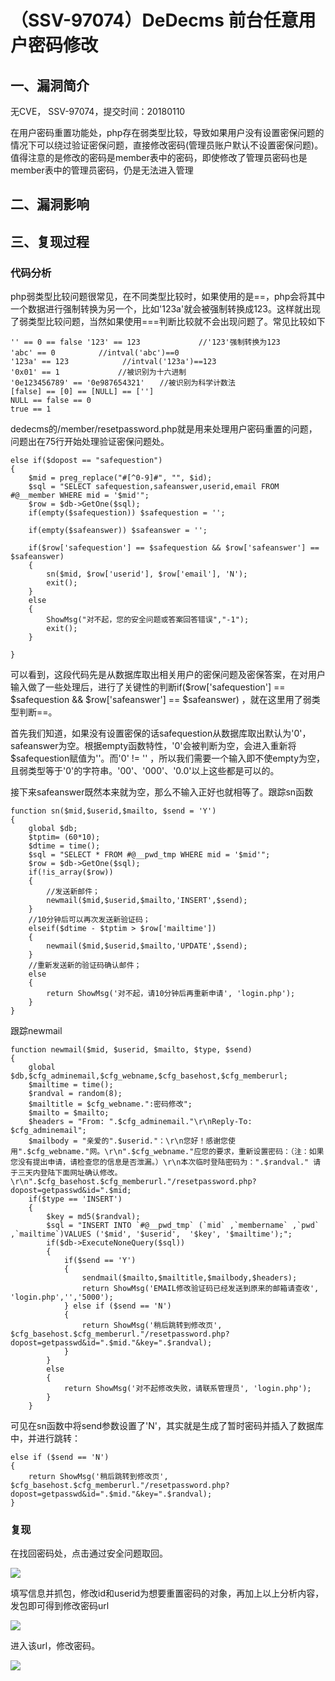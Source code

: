 （SSV-97074）DeDecms 前台任意用户密码修改
=========================================

一、漏洞简介
------------

无CVE， SSV-97074，提交时间：20180110

在用户密码重置功能处，php存在弱类型比较，导致如果用户没有设置密保问题的情况下可以绕过验证密保问题，直接修改密码(管理员账户默认不设置密保问题)。值得注意的是修改的密码是member表中的密码，即使修改了管理员密码也是member表中的管理员密码，仍是无法进入管理

二、漏洞影响
------------

三、复现过程
------------

### 代码分析

php弱类型比较问题很常见，在不同类型比较时，如果使用的是==，php会将其中一个数据进行强制转换为另一个，比如'123a'就会被强制转换成123。这样就出现了弱类型比较问题，当然如果使用===判断比较就不会出现问题了。常见比较如下

    '' == 0 == false '123' == 123             //'123'强制转换为123 
    'abc' == 0　        //intval('abc')==0 
    '123a' == 123            //intval('123a')==123 
    '0x01' == 1             //被识别为十六进制
    '0e123456789' == '0e987654321'　　//被识别为科学计数法 
    [false] == [0] == [NULL] == [''] 
    NULL == false == 0 
    true == 1

dedecms的/member/resetpassword.php就是用来处理用户密码重置的问题，问题出在75行开始处理验证密保问题处。

    else if($dopost == "safequestion")
    {
        $mid = preg_replace("#[^0-9]#", "", $id);
        $sql = "SELECT safequestion,safeanswer,userid,email FROM #@__member WHERE mid = '$mid'";
        $row = $db->GetOne($sql);
        if(empty($safequestion)) $safequestion = '';
     
        if(empty($safeanswer)) $safeanswer = '';
     
        if($row['safequestion'] == $safequestion && $row['safeanswer'] == $safeanswer)
        {
            sn($mid, $row['userid'], $row['email'], 'N');
            exit();
        }
        else
        {
            ShowMsg("对不起，您的安全问题或答案回答错误","-1");
            exit();
        }
     
    }

可以看到，这段代码先是从数据库取出相关用户的密保问题及密保答案，在对用户输入做了一些处理后，进行了关键性的判断if(\$row\[\'safequestion\'\]
== \$safequestion && \$row\[\'safeanswer\'\] == \$safeanswer)
，就在这里用了弱类型判断==。

首先我们知道，如果没有设置密保的话safequestion从数据库取出默认为'0'，safeanswer为空。根据empty函数特性，'0'会被判断为空，会进入重新将\$safequestion赋值为''。而\'0\'
!= \'\'
，所以我们需要一个输入即不使empty为空，且弱类型等于'0'的字符串。\'00\'、\'000\'、\'0.0\'以上这些都是可以的。

接下来safeanswer既然本来就为空，那么不输入正好也就相等了。跟踪sn函数

    function sn($mid,$userid,$mailto, $send = 'Y')
    {
        global $db;
        $tptim= (60*10);
        $dtime = time();
        $sql = "SELECT * FROM #@__pwd_tmp WHERE mid = '$mid'";
        $row = $db->GetOne($sql);
        if(!is_array($row))
        {
            //发送新邮件；
            newmail($mid,$userid,$mailto,'INSERT',$send);
        }
        //10分钟后可以再次发送新验证码；
        elseif($dtime - $tptim > $row['mailtime'])
        {
            newmail($mid,$userid,$mailto,'UPDATE',$send);
        }
        //重新发送新的验证码确认邮件；
        else
        {
            return ShowMsg('对不起，请10分钟后再重新申请', 'login.php');
        }
    }

跟踪newmail

    function newmail($mid, $userid, $mailto, $type, $send)
    {
        global $db,$cfg_adminemail,$cfg_webname,$cfg_basehost,$cfg_memberurl;
        $mailtime = time();
        $randval = random(8);
        $mailtitle = $cfg_webname.":密码修改";
        $mailto = $mailto;
        $headers = "From: ".$cfg_adminemail."\r\nReply-To: $cfg_adminemail";
        $mailbody = "亲爱的".$userid."：\r\n您好！感谢您使用".$cfg_webname."网。\r\n".$cfg_webname."应您的要求，重新设置密码：（注：如果您没有提出申请，请检查您的信息是否泄漏。）\r\n本次临时登陆密码为：".$randval." 请于三天内登陆下面网址确认修改。\r\n".$cfg_basehost.$cfg_memberurl."/resetpassword.php?dopost=getpasswd&id=".$mid;
        if($type == 'INSERT')
        {
            $key = md5($randval);
            $sql = "INSERT INTO `#@__pwd_tmp` (`mid` ,`membername` ,`pwd` ,`mailtime`)VALUES ('$mid', '$userid',  '$key', '$mailtime');";
            if($db->ExecuteNoneQuery($sql))
            {
                if($send == 'Y')
                {
                    sendmail($mailto,$mailtitle,$mailbody,$headers);
                    return ShowMsg('EMAIL修改验证码已经发送到原来的邮箱请查收', 'login.php','','5000');
                } else if ($send == 'N')
                {
                    return ShowMsg('稍后跳转到修改页', $cfg_basehost.$cfg_memberurl."/resetpassword.php?dopost=getpasswd&id=".$mid."&key=".$randval);
                }
            }
            else
            {
                return ShowMsg('对不起修改失败，请联系管理员', 'login.php');
            }
        }

可见在sn函数中将send参数设置了'N'，其实就是生成了暂时密码并插入了数据库中，并进行跳转：

    else if ($send == 'N')
    {
        return ShowMsg('稍后跳转到修改页', $cfg_basehost.$cfg_memberurl."/resetpassword.php?dopost=getpasswd&id=".$mid."&key=".$randval);
    }

### 复现

在找回密码处，点击通过安全问题取回。

![](resource/【开启会员注册】(SSV-97074)DeDecms前台任意用户密码修改/media/rId26.png)

填写信息并抓包，修改id和userid为想要重置密码的对象，再加上以上分析内容，发包即可得到修改密码url

![](resource/【开启会员注册】(SSV-97074)DeDecms前台任意用户密码修改/media/rId27.png)

进入该url，修改密码。

![](resource/【开启会员注册】(SSV-97074)DeDecms前台任意用户密码修改/media/rId28.png)
